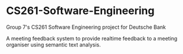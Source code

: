 # CS261-Software-Engineering
Group 7's CS261 Software Engineering project for Deutsche Bank

A meeting feedback system to provide realtime feedback to a meeting organiser using semantic text analysis.
